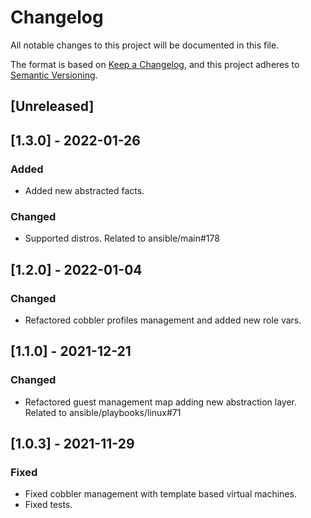 # Changelog
All notable changes to this project will be documented in this file.

The format is based on [Keep a Changelog](https://keepachangelog.com/en/1.0.0/),
and this project adheres to [Semantic Versioning](https://semver.org/spec/v2.0.0.html).

## [Unreleased]

## [1.3.0] - 2022-01-26
### Added
- Added new abstracted facts.

### Changed
- Supported distros. Related to ansible/main#178

## [1.2.0] - 2022-01-04
### Changed
- Refactored cobbler profiles management and added new role vars.

## [1.1.0] - 2021-12-21
### Changed
- Refactored guest management map adding new abstraction layer. Related to ansible/playbooks/linux#71

## [1.0.3] - 2021-11-29
### Fixed
- Fixed cobbler management with template based virtual machines.
- Fixed tests.
